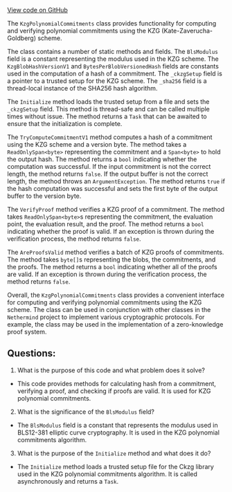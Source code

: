 [View code on GitHub](https://github.com/nethermindeth/nethermind/Nethermind.Crypto/KzgPolynomialCommitments.cs)

The `KzgPolynomialCommitments` class provides functionality for computing and verifying polynomial commitments using the KZG (Kate-Zaverucha-Goldberg) scheme. 

The class contains a number of static methods and fields. The `BlsModulus` field is a constant representing the modulus used in the KZG scheme. The `KzgBlobHashVersionV1` and `BytesPerBlobVersionedHash` fields are constants used in the computation of a hash of a commitment. The `_ckzgSetup` field is a pointer to a trusted setup for the KZG scheme. The `_sha256` field is a thread-local instance of the SHA256 hash algorithm.

The `Initialize` method loads the trusted setup from a file and sets the `_ckzgSetup` field. This method is thread-safe and can be called multiple times without issue. The method returns a `Task` that can be awaited to ensure that the initialization is complete.

The `TryComputeCommitmentV1` method computes a hash of a commitment using the KZG scheme and a version byte. The method takes a `ReadOnlySpan<byte>` representing the commitment and a `Span<byte>` to hold the output hash. The method returns a `bool` indicating whether the computation was successful. If the input commitment is not the correct length, the method returns `false`. If the output buffer is not the correct length, the method throws an `ArgumentException`. The method returns `true` if the hash computation was successful and sets the first byte of the output buffer to the version byte.

The `VerifyProof` method verifies a KZG proof of a commitment. The method takes `ReadOnlySpan<byte>`s representing the commitment, the evaluation point, the evaluation result, and the proof. The method returns a `bool` indicating whether the proof is valid. If an exception is thrown during the verification process, the method returns `false`.

The `AreProofsValid` method verifies a batch of KZG proofs of commitments. The method takes `byte[]`s representing the blobs, the commitments, and the proofs. The method returns a `bool` indicating whether all of the proofs are valid. If an exception is thrown during the verification process, the method returns `false`.

Overall, the `KzgPolynomialCommitments` class provides a convenient interface for computing and verifying polynomial commitments using the KZG scheme. The class can be used in conjunction with other classes in the `Nethermind` project to implement various cryptographic protocols. For example, the class may be used in the implementation of a zero-knowledge proof system.
## Questions: 
 1. What is the purpose of this code and what problem does it solve?
- This code provides methods for calculating hash from a commitment, verifying a proof, and checking if proofs are valid. It is used for KZG polynomial commitments.

2. What is the significance of the `BlsModulus` field?
- The `BlsModulus` field is a constant that represents the modulus used in BLS12-381 elliptic curve cryptography. It is used in the KZG polynomial commitments algorithm.

3. What is the purpose of the `Initialize` method and what does it do?
- The `Initialize` method loads a trusted setup file for the Ckzg library used in the KZG polynomial commitments algorithm. It is called asynchronously and returns a `Task`.